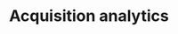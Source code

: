 ---
highlight: "false" 
title: "Acquisition analytics"
description: "Acquisition Analytics from cost management, manufacturer analysis, vendors, order size, and price analysis. Includes acquisition data such as: Category overview, Manufacturer analysis, Price Analysis, Vendor analysis, Order size analysis, Cost avoidance."
url-link: "https://d2d.gsa.gov/report/acquisition-analytics"
type: "HTML"
gov-only: "true"
is-external: "true"
publication-date: "August 01, 2023"
reading-time: "5"
resource-type: "tool"
filter: "market-intelligence"
audience: "contracts-acquisitions"
branded-offerings: "market-it-data-intelligence"
---